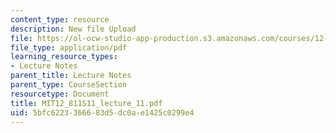 ```yaml
---
content_type: resource
description: New file Upload
file: https://ol-ocw-studio-app-production.s3.amazonaws.com/courses/12-811-tropical-meteorology-spring-2011/5bfc6223366683d5dc0ae1425c0299e4_MIT12_811S11_lecture_11.pdf
file_type: application/pdf
learning_resource_types:
- Lecture Notes
parent_title: Lecture Notes
parent_type: CourseSection
resourcetype: Document
title: MIT12_811S11_lecture_11.pdf
uid: 5bfc6223-3666-83d5-dc0a-e1425c0299e4
---
```

